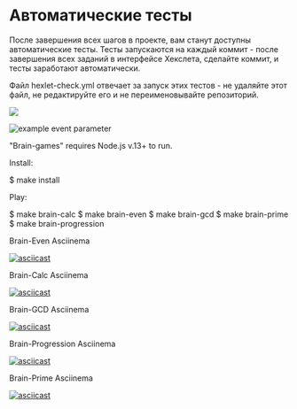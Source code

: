 # Автоматические тесты

После завершения всех шагов в проекте, вам станут доступны автоматические тесты. Тесты запускаются на каждый коммит - после завершения всех заданий в интерфейсе Хекслета, сделайте коммит, и тесты заработают автоматически.

Файл hexlet-check.yml отвечает за запуск этих тестов - не удаляйте этот файл, не редактируйте его и не переименовывайте репозиторий.

<a href="https://codeclimate.com/github/codeclimate/codeclimate/maintainability"><img src="https://api.codeclimate.com/v1/badges/a99a88d28ad37a79dbf6/maintainability" /></a>

![example event parameter](https://github.com/github/docs/actions/workflows/main.yml/badge.svg?event=push)

"Brain-games" requires Node.js v.13+ to run.

Install:

$ make install

Play:

$ make brain-calc $ make brain-even $ make brain-gcd $ make brain-prime $ make brain-progression

Brain-Even Asciinema

[![asciicast](https://asciinema.org/a/113463.png)](https://asciinema.org/a/wTPAvlFPqduhWWqWGoD0tQ7X9)
                                              
Brain-Calc Asciinema

[![asciicast](https://asciinema.org/a/113463.png)](https://asciinema.org/a/SXFQG8Su2KsgsU45XjeplaBjt)

Brain-GCD Asciinema

[![asciicast](https://asciinema.org/a/113463.png)](https://asciinema.org/a/MRP61PC3pRy5uHpgC6lFDOD2s)
 

Brain-Progression Asciinema

[![asciicast](https://asciinema.org/a/113463.png)](https://asciinema.org/a/VwLU1cwevLpq7fpZBZ5hgsAgl)


Brain-Prime Asciinema

[![asciicast](https://asciinema.org/a/113463.png)](https://asciinema.org/a/WWp6TJAjnFbESgOb6HE9OcqmM)                 